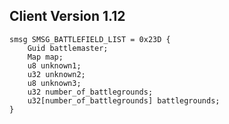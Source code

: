 ## Client Version 1.12

```rust,ignore
smsg SMSG_BATTLEFIELD_LIST = 0x23D {
    Guid battlemaster;    
    Map map;    
    u8 unknown1;    
    u32 unknown2;    
    u8 unknown3;    
    u32 number_of_battlegrounds;    
    u32[number_of_battlegrounds] battlegrounds;    
}

```
